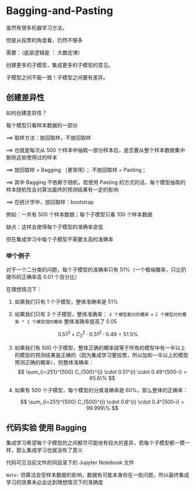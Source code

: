 # Bagging-and-Pasting

虽然有很多机器学习方法，

但是从投票的角度看，仍然不够多

需要：（底层逻辑是 ： 大数定律）

创建更多的子模型，集成更多的子模型的意见。

子模型之间不能一致！子模型之间要有差异。



## 创建差异性

如何创建差异性？

每个模型只看样本数据的一部分

==> 取样方法：放回取样，不放回取样

==> 也就是每次从 500 个样本中抽取一部分样本后，是否要从整个样本数据集中删除这些使用过的样本

==> 放回取样 = Bagging （更常用）； 不放回取样 = Pasting；

==> 其中 Bagging 不依赖于随机，若使用 Pasting 的方式的话，每个模型抽取的样本随机性会对算法最终的预测结果有一定的影响

==> 在统计学中，放回取样：bootstrap

例如：一共有 500 个样本数据；每个子模型只看 100 个样本数据

缺点：这样会使得每个子模型的准确率变低

但在集成学习中每个子模型不需要太高的准确率



### 举个例子

对于一个二分类的问题，每个子模型的准确率只有 51%（一个极端概率，只比扔硬币的正确率高 0.01 个百分比）

在理想情况下：

1. 如果我们只有 1 个子模型，整体准确率是 51%

2. 如果我们只有 3 个子模型，整体准确率：
   `3 个模型都对的概率` + `2 个模型对的概率 * 1 个模型错的概率`
   整体准确率提高了 0.05


$$
0.51^{3}+C_{3}^{2} \cdot 0.51^{2} \cdot 0.49 = 51.5\%
$$

3. 如果我们有 500 个子模型，整体正确的概率就等于所有的模型中有一半以上的模型的预测结果是正确的（因为集成学习要投票，所以加和一半以上的模型预测正确的概率），则整体准确率：
   $$
   \sum_{i=251}^{500} C_{500}^{i} \cdot 0.51^{i} \cdot 0.49^{500-i} = 65.6\%
   $$

4. 如果有 500 个子模型，每个模型的分类准确率是 60%，那么整体的正确率：

   $$
   \sum_{i=251}^{500} C_{500}^{i} \cdot 0.6^{i} \cdot 0.4^{500-i} = 99.999\%
   $$





## 代码实验 使用 Bagging

集成学习希望每个子模型的之间都尽可能地有较大的差异，若每个子模型都一模一样，那么集成学习也就没有了意义

代码可见当前文件的同目录下的 Jupyter Notebook 文件

`Note:` 但算法会受样本数据的影响，数据有可能本身存在一些问题，所以最终集成学习的效果未必会达到理想情况下的准确度
